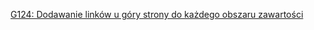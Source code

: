 [G124: Dodawanie linków u góry strony do każdego obszaru zawartości](http://www.w3.org/TR/WCAG20-TECHS/G124.html)